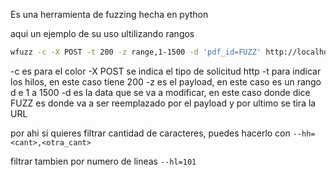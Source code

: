 
Es una herramienta de fuzzing hecha en python

aqui un ejemplo de su uso ultilizando rangos

```sh
wfuzz -c -X POST -t 200 -z range,1-1500 -d 'pdf_id=FUZZ' http://localhost:5000/download  
```
-c es para el color
-X POST se indica el tipo de solicitud http
-t para indicar los hilos, en este caso tiene 200
-z es el payload, en este caso es un rango d e 1 a 1500
-d es la data que se va a modificar, en este caso donde dice FUZZ es donde va a ser reemplazado por el payload
y por ultimo se tira la URL

por ahi si quieres filtrar cantidad de caracteres, puedes hacerlo con 
`--hh=<cant>,<otra_cant>`

filtrar tambien por numero de lineas
`--hl=101`



